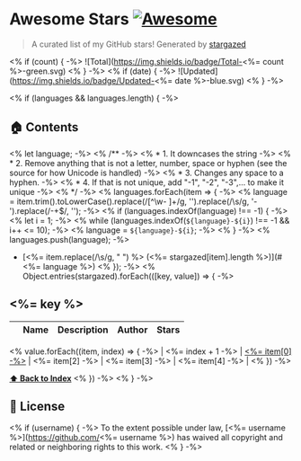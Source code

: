# Awesome Stars [![Awesome](https://cdn.rawgit.com/sindresorhus/awesome/d7305f38d29fed78fa85652e3a63e154dd8e8829/media/badge.svg)](https://github.com/sindresorhus/awesome)

> A curated list of my GitHub stars! Generated by [stargazed](https://github.com/abhijithvijayan/stargazed)

<% if (count) {														-%>
![Total](https://img.shields.io/badge/Total-<%= count %>-green.svg)
<% }															-%>
<% if (date) {														-%>
![Updated](https://img.shields.io/badge/Updated-<%= date %>-blue.svg)
<% }															-%>

<% if (languages && languages.length) { 										-%>
## 🏠 Contents

<% let language;													-%>
<%  /**															-%>
<%   *  1. It downcases the string											-%>
<%   *  2. Remove anything that is not a letter, number, space or hyphen (see the source for how Unicode is handled)	-%>
<%   *  3. Changes any space to a hyphen.										-%>
<%   *  4. If that is not unique, add "-1", "-2", "-3",... to make it unique						-%>
<%   */															-%>
<% languages.forEach(item => {												-%>
<% 	language = item.trim().toLowerCase().replace(/[^\w\- ]+/g, '').replace(/\s/g, '-').replace(/\-+$/, '');		-%>
<% 	if (languages.indexOf(language) !== -1) {									-%>
<% 		let i = 1;												-%>
<% 		while (languages.indexOf(`${language}-${i}`) !== -1 && i++ <= 10);					-%>
<% 		language = `${language}-${i}`;										-%>
<% 	}														-%>
<% 	languages.push(language);											-%>
- [<%= item.replace(/\s/g, "&nbsp;") %> (<%= stargazed[item].length %>)](#<%= language %>)
<% }); 															-%>
<% Object.entries(stargazed).forEach(([key, value]) => {									-%>

## <%= key %>
|  | Name 	|  Description 	| Author  	|  Stars 	|
|---	|---	|---	|---	|---	|
<% value.forEach((item, index) => {													-%>
| <%= index + 1 -%> |  [<%= item[0] -%>](<%= item[1] -%>) | <%= item[2] -%> | <%= item[3] -%> | <%= item[4] -%> |
<% })															-%>

**[⬆ Back to Index](#-contents)**
<% })															-%>
<% }															-%>

## 📝 License

<% if (username) {													-%>
To the extent possible under law, [<%= username %>](https://github.com/<%= username %>) has waived all copyright and related or neighboring rights to this work.
<% }															-%>

